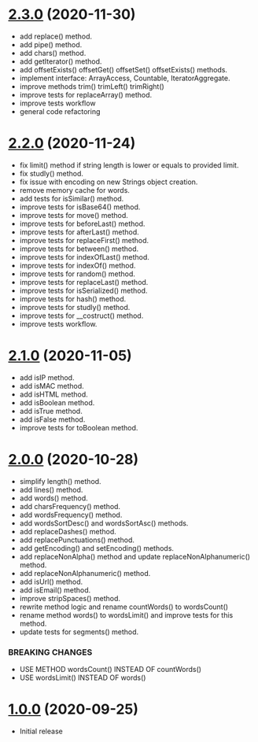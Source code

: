 <a name="2.3.0"></a>
# [2.3.0](https://github.com/atomastic/strings) (2020-11-30)
* add replace() method.
* add pipe() method.
* add chars() method.
* add getIterator() method.
* add offsetExists() offsetGet() offsetSet() offsetExists() methods.
* implement interface: ArrayAccess, Countable, IteratorAggregate.
* improve methods trim() trimLeft() trimRight()
* improve tests for replaceArray() method.
* improve tests workflow
* general code refactoring

<a name="2.2.0"></a>
# [2.2.0](https://github.com/atomastic/strings) (2020-11-24)
* fix limit() method if string length is lower or equals to provided limit.
* fix studly() method.
* fix issue with encoding on new Strings object creation.
* remove memory cache for words.
* add tests for isSimilar() method.
* improve tests for isBase64() method.
* improve tests for move() method.
* improve tests for beforeLast() method.
* improve tests for afterLast() method.
* improve tests for replaceFirst() method.
* improve tests for between() method.
* improve tests for indexOfLast() method.
* improve tests for indexOf() method.
* improve tests for random() method.
* improve tests for replaceLast() method.
* improve tests for isSerialized() method.
* improve tests for hash() method.
* improve tests for studly() method.
* improve tests for __costruct() method.
* improve tests workflow.

<a name="2.1.0"></a>
# [2.1.0](https://github.com/atomastic/strings) (2020-11-05)
* add isIP method.
* add isMAC method.
* add isHTML method.
* add isBoolean method.
* add isTrue method.
* add isFalse method.
* improve tests for toBoolean method.

<a name="2.0.0"></a>
# [2.0.0](https://github.com/atomastic/strings) (2020-10-28)

* simplify length() method.
* add lines() method.
* add words() method.
* add charsFrequency() method.
* add wordsFrequency() method.
* add wordsSortDesc() and wordsSortAsc() methods.
* add replaceDashes() method.
* add replacePunctuations() method.
* add getEncoding() and setEncoding() methods.
* add replaceNonAlpha() method and update replaceNonAlphanumeric() method.
* add replaceNonAlphanumeric() method.
* add isUrl() method.
* add isEmail() method.
* improve stripSpaces() method.
* rewrite method logic and rename countWords() to wordsCount()
* rename method words() to wordsLimit() and improve tests for this method.
* update tests for segments() method.

### BREAKING CHANGES

* USE METHOD wordsCount() INSTEAD OF countWords()
* USE wordsLimit() INSTEAD OF words()

<a name="1.0.0"></a>
# [1.0.0](https://github.com/atomastic/strings) (2020-09-25)
* Initial release

